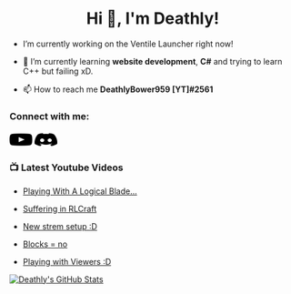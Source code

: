 <h1 align="center">Hi 👋, I'm Deathly!</h1>

- I’m currently working on the Ventile Launcher right now!

- 🌱 I’m currently learning **website development**, **C#** and trying to learn C++ but failing xD.

- 📫 How to reach me **DeathlyBower959 [YT]#2561**

<h3 align="left">Connect with me:</h3>
<p align="left">
<a href="https://www.youtube.com/DeathlyBower959" target="blank"><img align="center" src="https://raw.githubusercontent.com/DeathlyBower959/DeathlyBower959/master/images/youtube.svg" alt="Youtube: https://www.youtube.com/DeathlyBower959" height="30" width="40" /></a>
<a href="https://discord.gg/pfZATvy3Fs" target="blank"><img align="center" src="https://raw.githubusercontent.com/DeathlyBower959/DeathlyBower959/master/images/discord.svg" alt="Deathly's Lounge" height="30" width="40" /></a>
</p>


### 📺 Latest Youtube Videos
<!-- YOUTUBE:START -->
- [Playing With A Logical Blade...](https://www.youtube.com/watch?v=xKVA5IWONTc) 

- [Suffering in RLCraft](https://www.youtube.com/watch?v=WYhAvxVRc2Q) 

- [New strem setup :D](https://www.youtube.com/watch?v=DmBBShSchrM) 

- [Blocks = no](https://www.youtube.com/watch?v=dAeHuMVOF2o) 

- [Playing with Viewers :D](https://www.youtube.com/watch?v=AamHG6XwNfg) 
<!-- YOUTUBE:END -->



[![Deathly's GitHub Stats](https://github-readme-stats.vercel.app/api?username=DeathlyBower959&show_icons=true&custom_title=Deathly%27s%20Stats&title_color=FFFFFF&icon_color=CC3939&text_color=C0C0C0&bg_color=DEG,000000,280000)](https://github.com/anuraghazra/github-readme-stats)

